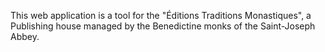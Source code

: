 This web application is a tool for the "Éditions Traditions Monastiques", a Publishing house managed by the Benedictine monks of the Saint-Joseph Abbey.
